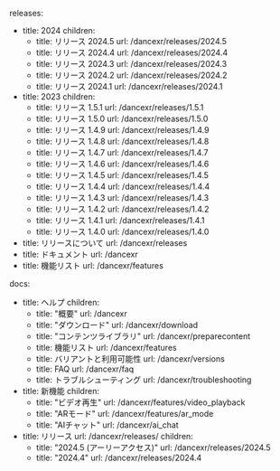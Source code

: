 releases:
  - title: 2024
    children:
    - title: リリース 2024.5
      url: /dancexr/releases/2024.5
    - title: リリース 2024.4
      url: /dancexr/releases/2024.4
    - title: リリース 2024.3
      url: /dancexr/releases/2024.3
    - title: リリース 2024.2
      url: /dancexr/releases/2024.2
    - title: リリース 2024.1
      url: /dancexr/releases/2024.1
  - title: 2023
    children:
    - title: リリース 1.5.1
      url: /dancexr/releases/1.5.1
    - title: リリース 1.5.0
      url: /dancexr/releases/1.5.0
    - title: リリース 1.4.9
      url: /dancexr/releases/1.4.9
    - title: リリース 1.4.8
      url: /dancexr/releases/1.4.8
    - title: リリース 1.4.7
      url: /dancexr/releases/1.4.7
    - title: リリース 1.4.6
      url: /dancexr/releases/1.4.6
    - title: リリース 1.4.5
      url: /dancexr/releases/1.4.5
    - title: リリース 1.4.4
      url: /dancexr/releases/1.4.4
    - title: リリース 1.4.3
      url: /dancexr/releases/1.4.3
    - title: リリース 1.4.2
      url: /dancexr/releases/1.4.2
    - title: リリース 1.4.1
      url: /dancexr/releases/1.4.1
    - title: リリース 1.4.0
      url: /dancexr/releases/1.4.0
  - title: リリースについて
    url: /dancexr/releases
  - title: ドキュメント
    url: /dancexr
  - title: 機能リスト
    url: /dancexr/features

docs:
  - title: ヘルプ
    children:
      - title: "概要"
        url: /dancexr
      - title: "ダウンロード"
        url: /dancexr/download
      - title: "コンテンツライブラリ"
        url: /dancexr/preparecontent
      - title: 機能リスト
        url: /dancexr/features
      - title: バリアントと利用可能性
        url: /dancexr/versions
      - title: FAQ
        url: /dancexr/faq
      - title: トラブルシューティング
        url: /dancexr/troubleshooting
  - title: 新機能
    children:
      - title: "ビデオ再生"
        url: /dancexr/features/video_playback
      - title: "ARモード"
        url: /dancexr/features/ar_mode
      - title: "AIチャット"
        url: /dancexr/ai_chat
  - title: リリース
    url: /dancexr/releases/
    children:
    - title: "2024.5 (アーリーアクセス)"
      url: /dancexr/releases/2024.5
    - title: "2024.4"
      url: /dancexr/releases/2024.4